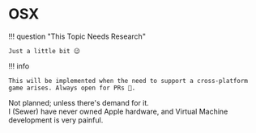 ﻿# OSX

!!! question "This Topic Needs Research"

    Just a little bit 😉

!!! info

    This will be implemented when the need to support a cross-platform game arises. Always open for PRs 💜.

Not planned; unless there's demand for it.<br/>
I (Sewer) have never owned Apple hardware, and Virtual Machine development is very painful.